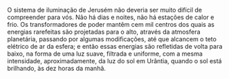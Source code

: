 ﻿O sistema de iluminação de Jerusém não deveria ser muito difícil de compreender para vós. Não há dias e noites, não há estações de calor e frio. Os transformadores de poder mantêm cem mil centros dos quais as energias rarefeitas são projetadas para o alto, através da atmosfera planetária, passando por algumas modificações, até que alcancem o teto elétrico de ar da esfera; e então essas energias são refletidas de volta para baixo, na forma de uma luz suave, filtrada e uniforme, com a mesma intensidade, aproximadamente, da luz do sol em Urântia, quando o sol está brilhando, às dez horas da manhã.